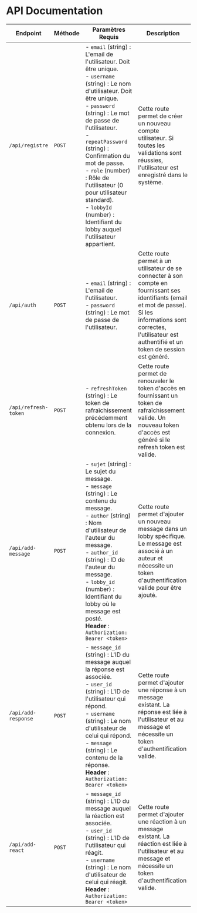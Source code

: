 # API Documentation

| Endpoint             | Méthode | Paramètres Requis                                                                                                                                                                                                                               | Description                                                                                                        |
|----------------------|---------|-------------------------------------------------------------------------------------------------------------------------------------------------------------------------------------------------------------------------------------------------|--------------------------------------------------------------------------------------------------------------------|
| `/api/registre`      | `POST`  | - `email` (string) : L'email de l'utilisateur. Doit être unique.  <br> - `username` (string) : Le nom d'utilisateur. Doit être unique. <br> - `password` (string) : Le mot de passe de l'utilisateur. <br> - `repeatPassword` (string) : Confirmation du mot de passe. <br> - `role` (number) : Rôle de l'utilisateur (0 pour utilisateur standard). <br> - `lobbyId` (number) : Identifiant du lobby auquel l'utilisateur appartient. | Cette route permet de créer un nouveau compte utilisateur. Si toutes les validations sont réussies, l'utilisateur est enregistré dans le système. |
| `/api/auth`          | `POST`  | - `email` (string) : L'email de l'utilisateur. <br> - `password` (string) : Le mot de passe de l'utilisateur.                                                                                                                                  | Cette route permet à un utilisateur de se connecter à son compte en fournissant ses identifiants (email et mot de passe). Si les informations sont correctes, l'utilisateur est authentifié et un token de session est généré. |
| `/api/refresh-token` | `POST`  | - `refreshToken` (string) : Le token de rafraîchissement précédemment obtenu lors de la connexion.                                                                                                                                              | Cette route permet de renouveler le token d'accès en fournissant un token de rafraîchissement valide. Un nouveau token d'accès est généré si le refresh token est valide. |
| `/api/add-message`   | `POST`  | - `sujet` (string) : Le sujet du message. <br> - `message` (string) : Le contenu du message. <br> - `author` (string) : Nom d'utilisateur de l'auteur du message. <br> - `author_id` (string) : ID de l'auteur du message. <br> - `lobby_id` (number) : Identifiant du lobby où le message est posté. <br> **Header** : `Authorization: Bearer <token>` | Cette route permet d'ajouter un nouveau message dans un lobby spécifique. Le message est associé à un auteur et nécessite un token d'authentification valide pour être ajouté. |
| `/api/add-response`  | `POST`  | - `message_id` (string) : L'ID du message auquel la réponse est associée. <br> - `user_id` (string) : L'ID de l'utilisateur qui répond. <br> - `username` (string) : Le nom d'utilisateur de celui qui répond. <br> - `message` (string) : Le contenu de la réponse. <br> **Header** : `Authorization: Bearer <token>` | Cette route permet d'ajouter une réponse à un message existant. La réponse est liée à l'utilisateur et au message et nécessite un token d'authentification valide. |
| `/api/add-react`     | `POST`  | - `message_id` (string) : L'ID du message auquel la réaction est associée. <br> - `user_id` (string) : L'ID de l'utilisateur qui réagit. <br> - `username` (string) : Le nom d'utilisateur de celui qui réagit. <br> **Header** : `Authorization: Bearer <token>` | Cette route permet d'ajouter une réaction à un message existant. La réaction est liée à l'utilisateur et au message et nécessite un token d'authentification valide. |
